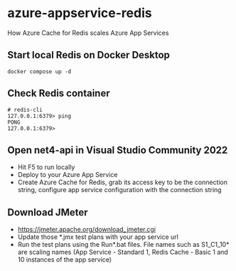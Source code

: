 # azure-appservice-redis
 How Azure Cache for Redis scales Azure App Services

 ## Start local Redis on Docker Desktop
 `docker compose up -d`

 ## Check Redis container
 ```
 # redis-cli            
127.0.0.1:6379> ping
PONG
127.0.0.1:6379>
 ```

## Open net4-api in Visual Studio Community 2022
- Hit F5 to run locally
- Deploy to your Azure App Service
- Create Azure Cache for Redis, grab its access key to be the connection string, configure app service configuration with the connection string

## Download JMeter
- https://jmeter.apache.org/download_jmeter.cgi
- Update those *.jmx test plans with your app service url
- Run the test plans using the Run*.bat files. File names such as S1_C1_10* are scaling names (App Service - Standard 1, Redis Cache - Basic 1 and 10 instances of the app service)


